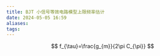 ```yaml
---
title: BJT 小信号等效电路模型上限频率估计
date: 2024-05-05 16:59
aliases: 
tags:
---
```

$$
f_{\tau}=\frac{g_{m}}{2\pi C_{\pi}}
$$
